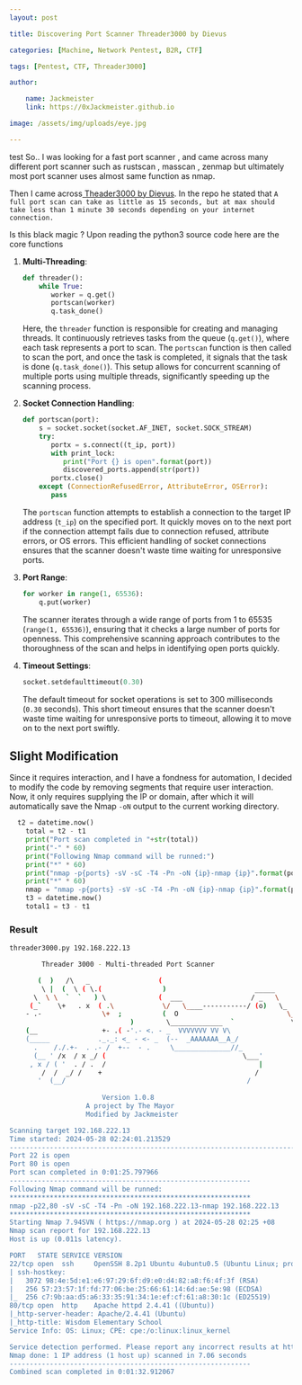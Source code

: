 ```yaml
---
layout: post

title: Discovering Port Scanner Threader3000 by Dievus 

categories: [Machine, Network Pentest, B2R, CTF]

tags: [Pentest, CTF, Threader3000]

author:

    name: Jackmeister
    link: https://0xJackmeister.github.io

image: /assets/img/uploads/eye.jpg

---
```

test
So.. I was looking for a fast port scanner , and came across many different port scanner such as rustscan , masscan , zenmap but ultimately most port scanner uses almost same function as nmap.

Then I came across[ Theader3000 by Dievus](https://github.com/dievus/threader3000). In the repo he stated that  `A full port scan can take as little as 15 seconds, but at max should take less than 1 minute 30 seconds depending on your internet connection.`  

Is this black magic ? Upon reading the python3 source code here are the core functions

1. **Multi-Threading**:
   ```python
   def threader():
       while True:
          worker = q.get()
          portscan(worker)
          q.task_done()
   ```
   Here, the `threader` function is responsible for creating and managing threads. It continuously retrieves tasks from the queue (`q.get()`), where each task represents a port to scan. The `portscan` function is then called to scan the port, and once the task is completed, it signals that the task is done (`q.task_done()`). This setup allows for concurrent scanning of multiple ports using multiple threads, significantly speeding up the scanning process.

2. **Socket Connection Handling**:
   ```python
   def portscan(port):
       s = socket.socket(socket.AF_INET, socket.SOCK_STREAM)
       try:
          portx = s.connect((t_ip, port))
          with print_lock:
             print("Port {} is open".format(port))
             discovered_ports.append(str(port))
          portx.close()
       except (ConnectionRefusedError, AttributeError, OSError):
          pass
   ```
   The `portscan` function attempts to establish a connection to the target IP address (`t_ip`) on the specified port. It quickly moves on to the next port if the connection attempt fails due to connection refused, attribute errors, or OS errors. This efficient handling of socket connections ensures that the scanner doesn't waste time waiting for unresponsive ports.

3. **Port Range**:
   ```python
   for worker in range(1, 65536):
       q.put(worker)
   ```
   The scanner iterates through a wide range of ports from 1 to 65535 (`range(1, 65536)`), ensuring that it checks a large number of ports for openness. This comprehensive scanning approach contributes to the thoroughness of the scan and helps in identifying open ports quickly.

4. **Timeout Settings**:
   ```python
   socket.setdefaulttimeout(0.30)
   ```
   The default timeout for socket operations is set to 300 milliseconds (`0.30` seconds). This short timeout ensures that the scanner doesn't waste time waiting for unresponsive ports to timeout, allowing it to move on to the next port swiftly.
   
## Slight Modification

Since it requires interaction,  and I have a fondness for automation, I decided to modify the code by removing segments that require user interaction. Now, it only requires supplying the IP or domain, after which it will automatically save the Nmap `-oN` output to the current working directory.

```python
  t2 = datetime.now()
    total = t2 - t1
    print("Port scan completed in "+str(total))
    print("-" * 60)
    print("Following Nmap command will be runned:")
    print("*" * 60)
    print("nmap -p{ports} -sV -sC -T4 -Pn -oN {ip}-nmap {ip}".format(ports=",".join(discovered_ports), ip=target))
    print("*" * 60)
    nmap = "nmap -p{ports} -sV -sC -T4 -Pn -oN {ip}-nmap {ip}".format(ports=",".join(discovered_ports), ip=target)
    t3 = datetime.now()
    total1 = t3 - t1
```

### Result
```bash
threader3000.py 192.168.222.13 

        Threader 3000 - Multi-threaded Port Scanner          

       (  )   /\   _                 (     
        \ |  (  \ ( \.(               )                      _____
      \  \ \  `  `   ) \             (  ___                 / _   \
     (_`    \+   . x  ( .\            \/   \____-----------/ (o)   \_
    - .-               \+  ;          (  O                           \____
                              )        \_____________  `              \  /
    (__                +- .( -'.- <. - _  VVVVVVV VV V\                 \/
    (_____            ._._: <_ - <- _  (--  _AAAAAAA__A_/                  |
      .    /./.+-  . .- /  +--  - .     \______________//_              \_______
      (__ ' /x  / x _/ (                                  \___'          \     /
     , x / ( '  . / .  /                                      |           \   /
        /  /  _/ /    +                                      /              \/
       '  (__/                                             /                  \
    
                       Version 1.0.8                    
                   A project by The Mayor               
                   Modified by Jackmeister               

Scanning target 192.168.222.13
Time started: 2024-05-28 02:24:01.213529
----------------------------------------------------------------------------------------------------
Port 22 is open
Port 80 is open
Port scan completed in 0:01:25.797966
------------------------------------------------------------
Following Nmap command will be runned:
************************************************************
nmap -p22,80 -sV -sC -T4 -Pn -oN 192.168.222.13-nmap 192.168.222.13
************************************************************
Starting Nmap 7.94SVN ( https://nmap.org ) at 2024-05-28 02:25 +08
Nmap scan report for 192.168.222.13
Host is up (0.011s latency).

PORT   STATE SERVICE VERSION
22/tcp open  ssh     OpenSSH 8.2p1 Ubuntu 4ubuntu0.5 (Ubuntu Linux; protocol 2.0)
| ssh-hostkey: 
|   3072 98:4e:5d:e1:e6:97:29:6f:d9:e0:d4:82:a8:f6:4f:3f (RSA)
|   256 57:23:57:1f:fd:77:06:be:25:66:61:14:6d:ae:5e:98 (ECDSA)
|_  256 c7:9b:aa:d5:a6:33:35:91:34:1e:ef:cf:61:a8:30:1c (ED25519)
80/tcp open  http    Apache httpd 2.4.41 ((Ubuntu))
|_http-server-header: Apache/2.4.41 (Ubuntu)
|_http-title: Wisdom Elementary School
Service Info: OS: Linux; CPE: cpe:/o:linux:linux_kernel

Service detection performed. Please report any incorrect results at https://nmap.org/submit/ .
Nmap done: 1 IP address (1 host up) scanned in 7.06 seconds
------------------------------------------------------------
Combined scan completed in 0:01:32.912067
```

